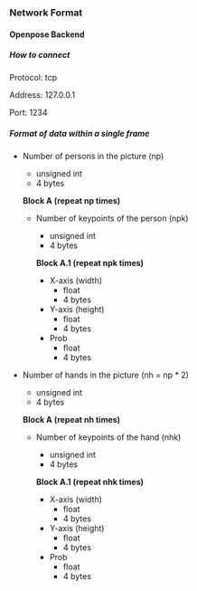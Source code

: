 ### Network Format

#### Openpose Backend

##### How to connect

Protocol: tcp

Address: 127.0.0.1

Port: 1234

##### Format of data within a single frame

- Number of persons in the picture (np)
  - unsigned int
  - 4 bytes
  
  **Block A (repeat np times)**
  
  - Number of keypoints of the person (npk)
  
    - unsigned int
    - 4 bytes
  
    **Block A.1 (repeat npk times)**
  
    - X-axis (width)
      - float
      - 4 bytes
    - Y-axis (height)
      - float
      - 4 bytes
    - Prob
      - float
      - 4 bytes
  
- Number of hands in the picture (nh = np * 2)
  - unsigned int
  - 4 bytes
  
  **Block A (repeat nh times)**
  
  - Number of keypoints of the hand (nhk)
  
    - unsigned int
    - 4 bytes
  
    **Block A.1 (repeat nhk times)**
  
    - X-axis (width)
      - float
      - 4 bytes
    - Y-axis (height)
      - float
      - 4 bytes
    - Prob
      - float
      - 4 bytes
  
  



